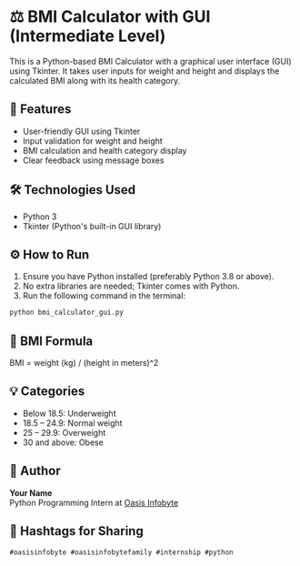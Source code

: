 
# ⚖️ BMI Calculator with GUI (Intermediate Level)

This is a Python-based BMI Calculator with a graphical user interface (GUI) using Tkinter. It takes user inputs for weight and height and displays the calculated BMI along with its health category.

## 📌 Features

- User-friendly GUI using Tkinter
- Input validation for weight and height
- BMI calculation and health category display
- Clear feedback using message boxes

## 🛠️ Technologies Used

- Python 3
- Tkinter (Python's built-in GUI library)

## ⚙️ How to Run

1. Ensure you have Python installed (preferably Python 3.8 or above).
2. No extra libraries are needed; Tkinter comes with Python.
3. Run the following command in the terminal:

```bash
python bmi_calculator_gui.py
```

## 🧮 BMI Formula

BMI = weight (kg) / (height in meters)^2

## 💡 Categories

- Below 18.5: Underweight
- 18.5 – 24.9: Normal weight
- 25 – 29.9: Overweight
- 30 and above: Obese

## 📝 Author

**Your Name**  
Python Programming Intern at [Oasis Infobyte](https://www.oasisinfobyte.com/)

## 🔗 Hashtags for Sharing

```
#oasisinfobyte #oasisinfobytefamily #internship #python
```
